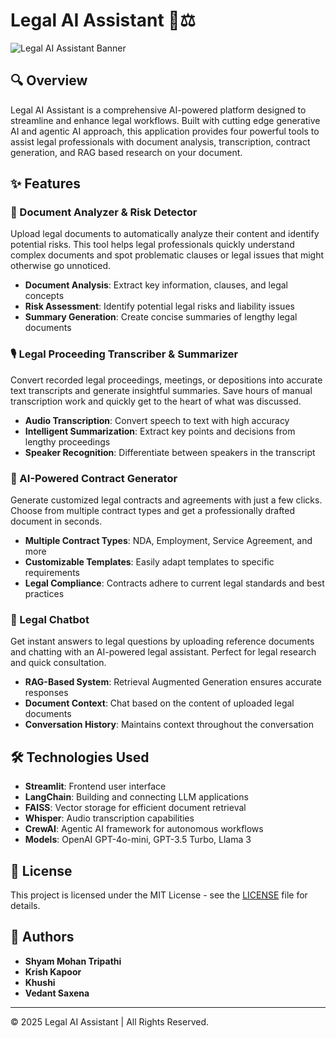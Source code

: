 # Legal AI Assistant 📜⚖️

![Legal AI Assistant Banner](https://img.shields.io/badge/Legal%20AI-Assistant-blue?style=for-the-badge&logo=law)

## 🔍 Overview

Legal AI Assistant is a comprehensive AI-powered platform designed to streamline and enhance legal workflows. Built with cutting edge generative AI and agentic AI approach, this application provides four powerful tools to assist legal professionals with document analysis, transcription, contract generation, and RAG based research on your document.

## ✨ Features

### 📄 Document Analyzer & Risk Detector
Upload legal documents to automatically analyze their content and identify potential risks. This tool helps legal professionals quickly understand complex documents and spot problematic clauses or legal issues that might otherwise go unnoticed.

- **Document Analysis**: Extract key information, clauses, and legal concepts
- **Risk Assessment**: Identify potential legal risks and liability issues
- **Summary Generation**: Create concise summaries of lengthy legal documents

### 🎙️ Legal Proceeding Transcriber & Summarizer
Convert recorded legal proceedings, meetings, or depositions into accurate text transcripts and generate insightful summaries. Save hours of manual transcription work and quickly get to the heart of what was discussed.

- **Audio Transcription**: Convert speech to text with high accuracy
- **Intelligent Summarization**: Extract key points and decisions from lengthy proceedings
- **Speaker Recognition**: Differentiate between speakers in the transcript

### 📜 AI-Powered Contract Generator
Generate customized legal contracts and agreements with just a few clicks. Choose from multiple contract types and get a professionally drafted document in seconds.

- **Multiple Contract Types**: NDA, Employment, Service Agreement, and more
- **Customizable Templates**: Easily adapt templates to specific requirements
- **Legal Compliance**: Contracts adhere to current legal standards and best practices

### 🤖 Legal Chatbot
Get instant answers to legal questions by uploading reference documents and chatting with an AI-powered legal assistant. Perfect for legal research and quick consultation.

- **RAG-Based System**: Retrieval Augmented Generation ensures accurate responses
- **Document Context**: Chat based on the content of uploaded legal documents
- **Conversation History**: Maintains context throughout the conversation

## 🛠️ Technologies Used

- **Streamlit**: Frontend user interface
- **LangChain**: Building and connecting LLM applications
- **FAISS**: Vector storage for efficient document retrieval
- **Whisper**: Audio transcription capabilities
- **CrewAI**: Agentic AI framework for autonomous workflows
- **Models**: OpenAI GPT-4o-mini, GPT-3.5 Turbo, Llama 3

## 📝 License

This project is licensed under the MIT License - see the [LICENSE](LICENSE) file for details.

## 👥 Authors

- **Shyam Mohan Tripathi** 
- **Krish Kapoor**
- **Khushi**
- **Vedant Saxena**

---

© 2025 Legal AI Assistant | All Rights Reserved.